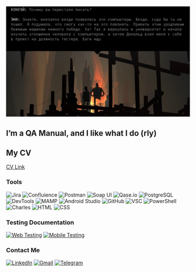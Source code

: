 [![Header](https://github.com/dortmundered/dortmundered/blob/main/assets/Screenshot_2.jpg)](https://www.youtube.com/watch?v=dQw4w9WgXcQ)

## I’m a QA Manual, and I like what I do (rly)
## My CV 
[CV Link](https://cvqamanual.netlify.app/)

### Tools
![Jira](https://img.shields.io/badge/-Jira-2684ff?style=for-the-badge&logo=jira)
![Confluience](https://img.shields.io/badge/-Confluence-2684ff?style=for-the-badge&logo=confluence)
![Postman](https://img.shields.io/badge/-Postman-ff7b00?style=for-the-badge&logo=postman&logoColor=fff)
![Soap UI](https://img.shields.io/badge/-Soap_UI-fbff00?style=for-the-badge&logo=soapui&logoColor=fff)
![Qase.io](https://img.shields.io/badge/-Qase.io-0037ff?style=for-the-badge&logo=05f&logoColor=0037ff)
![PostgreSQL](https://img.shields.io/badge/-PostgreSQL-dbdcff?style=for-the-badge&logo=postgresql&logoColor=)
![DevTools](https://img.shields.io/badge/-DevTools-f6f5ff?style=for-the-badge&logo=googlechrome&logoColor=)
![MAMP](https://img.shields.io/badge/-MAMP-3f63e8?style=for-the-badge&logo=mamp&logoColor=fff)
![Android Studio](https://img.shields.io/badge/-Android_Studio-666?style=for-the-badge&logo=androidstudio&logoColor=00b548)
![GitHub](https://img.shields.io/badge/-GitHub-000?style=for-the-badge&logo=github&logoColor=)
![VSC](https://img.shields.io/badge/-VSC-a1cef7?style=for-the-badge&logo=VisualStudioCode&logoColor=2779f5)
![PowerShell](https://img.shields.io/badge/-PowerShell-b8dcff?style=for-the-badge&logo=powershell&logoColor=)
![Charles](https://img.shields.io/badge/-Charles-fce1fc?style=for-the-badge&logo=charles&logoColor=)
![HTML](https://img.shields.io/badge/-HTML-f7dfa1?style=for-the-badge&logo=html5&logoColor=)
![CSS](https://img.shields.io/badge/-CSS-a1d1ff?style=for-the-badge&logo=css3&logoColor=0084ff)

### Testing Documentation
[![Web Testing](https://img.shields.io/badge/-WebTesting-55e8f2?style=for-the-badge&logo=&logoColor=)](https://adventure-dispetcher.atlassian.net/l/cp/z0Fd1qF8)
[![Mobile Testing](https://img.shields.io/badge/-Mobile_Testing-55e8f2?style=for-the-badge&logo=&logoColor=)](https://adventure-dispetcher.atlassian.net/l/cp/4m1qhafM)

### Contact Me
[![LinkedIn](https://img.shields.io/badge/-LinkedIn-0A66BE?style=for-the-badge&logo=linkedin&logoColor=)](https://www.linkedin.com/in/adventure-dispetcher/)
[![Gmail](https://img.shields.io/badge/-Gmail-fccfcf?style=for-the-badge&logo=gmail&logoColor=)](mailto:bodiaivanov@gmail.com)
[![Telegram](https://img.shields.io/badge/-Telegram-cde4fa?style=for-the-badge&logo=telegram&logoColor=)](https://t.me/adventure_dispetcher)